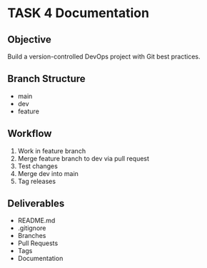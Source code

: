 # TASK 4 Documentation

## Objective
Build a version-controlled DevOps project with Git best practices.

## Branch Structure
- main
- dev
- feature

## Workflow
1. Work in feature branch
2. Merge feature branch to dev via pull request
3. Test changes
4. Merge dev into main
5. Tag releases

## Deliverables
- README.md
- .gitignore
- Branches
- Pull Requests
- Tags
- Documentation
